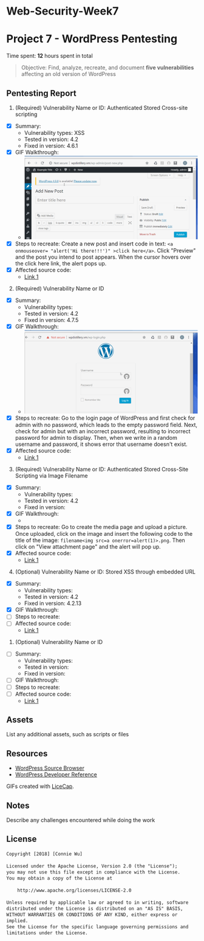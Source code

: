 # Web-Security-Week7
# Project 7 - WordPress Pentesting

Time spent: **12** hours spent in total

> Objective: Find, analyze, recreate, and document **five vulnerabilities** affecting an old version of WordPress

## Pentesting Report

1. (Required) Vulnerability Name or ID: Authenticated Stored Cross-site scripting
  - [x] Summary: 
    - Vulnerability types: XSS
    - Tested in version: 4.2
    - Fixed in version: 4.6.1
  - [x] GIF Walkthrough: 
    - <img src='XSS.gif' title='XSS' width='' alt='' />
  - [x] Steps to recreate: Create a new post and insert code in text: ```<a onmouseover= "alert('Hi there!!!')" >click here</a>```.
        Click "Preview" and the post you intend to post appears. When the cursor hovers over the click here link, the alert pops up. 
  - [x] Affected source code:
    - [Link 1](https://core.trac.wordpress.org/browser/branches/4.2/src/wp-includes/class-wp-editor.php?rev=33361)
2. (Required) Vulnerability Name or ID
  - [x] Summary: 
    - Vulnerability types:
    - Tested in version: 4.2
    - Fixed in version: 4.7.5
  - [x] GIF Walkthrough: 
    - <img src='User Enumeration.gif' title='User Enumeration' width='' alt='' />
  - [x] Steps to recreate: Go to the login page of WordPress and first check for admin with no password, which leads to the empty password field.
        Next, check for admin but with an incorrect password, resulting to incorrect password for admin to display. 
        Then, when we write in a random username and password, it shows error that username doesn't exist.
  - [x] Affected source code:
    - [Link 1](https://www.wpwhitesecurity.com/wordpress-security/wordpress-username-disclosure-vulnerability/)
3. (Required) Vulnerability Name or ID: Authenticated Stored Cross-Site Scripting via Image Filename
  - [x] Summary: 
    - Vulnerability types:
    - Tested in version: 4.2
    - Fixed in version: 
  - [x] GIF Walkthrough: 
    - <img src='XSS2.gif' title='XSS' width='' alt='' />
  - [x] Steps to recreate: Go to create the media page and upload a picture. Once uploaded, click on the image and insert the following code to the title of the image:
    ```filename<img src=a onerror=alert(1)>.png```. Then click on "View attachment page" and the alert will pop up. 
  - [x] Affected source code:
    - [Link 1](https://core.trac.wordpress.org/browser/branches/4.2/src/wp-admin/includes/media.php)
4. (Optional) Vulnerability Name or ID: Stored XSS through embedded URL
  - [x] Summary: 
    - Vulnerability types:
    - Tested in version: 4.2
    - Fixed in version: 4.2.13
  - [x] GIF Walkthrough: 
  - [ ] Steps to recreate: 
  - [ ] Affected source code:
    - [Link 1](https://core.trac.wordpress.org/browser/tags/version/src/source_file.php)
1. (Optional) Vulnerability Name or ID
  - [ ] Summary: 
    - Vulnerability types:
    - Tested in version:
    - Fixed in version: 
  - [ ] GIF Walkthrough: 
  - [ ] Steps to recreate: 
  - [ ] Affected source code:
    - [Link 1](https://core.trac.wordpress.org/browser/tags/version/src/source_file.php) 

## Assets

List any additional assets, such as scripts or files

## Resources

- [WordPress Source Browser](https://core.trac.wordpress.org/browser/)
- [WordPress Developer Reference](https://developer.wordpress.org/reference/)

GIFs created with [LiceCap](http://www.cockos.com/licecap/).

## Notes

Describe any challenges encountered while doing the work

## License

    Copyright [2018] [Connie Wu]

    Licensed under the Apache License, Version 2.0 (the "License");
    you may not use this file except in compliance with the License.
    You may obtain a copy of the License at

        http://www.apache.org/licenses/LICENSE-2.0

    Unless required by applicable law or agreed to in writing, software
    distributed under the License is distributed on an "AS IS" BASIS,
    WITHOUT WARRANTIES OR CONDITIONS OF ANY KIND, either express or implied.
    See the License for the specific language governing permissions and
    limitations under the License.
